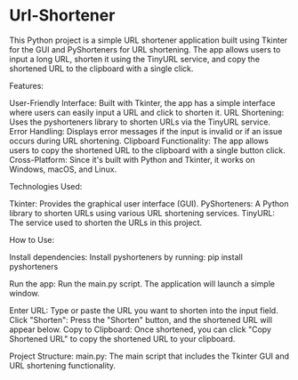 # Url-Shortener



This Python project is a simple URL shortener application built using Tkinter for the GUI and PyShorteners for URL shortening. The app allows users to input a long URL, shorten it using the TinyURL service, and copy the shortened URL to the clipboard with a single click.

Features:

User-Friendly Interface: Built with Tkinter, the app has a simple interface where users can easily input a URL and click to shorten it.
URL Shortening: Uses the pyshorteners library to shorten URLs via the TinyURL service.
Error Handling: Displays error messages if the input is invalid or if an issue occurs during URL shortening.
Clipboard Functionality: The app allows users to copy the shortened URL to the clipboard with a single button click.
Cross-Platform: Since it's built with Python and Tkinter, it works on Windows, macOS, and Linux.

Technologies Used:

Tkinter: Provides the graphical user interface (GUI).
PyShorteners: A Python library to shorten URLs using various URL shortening services.
TinyURL: The service used to shorten the URLs in this project.

How to Use:

Install dependencies: Install pyshorteners by running:
pip install pyshorteners

Run the app: 
Run the main.py script. 
The application will launch a simple window.

Enter URL: Type or paste the URL you want to shorten into the input field.
Click "Shorten": Press the "Shorten" button, and the shortened URL will appear below.
Copy to Clipboard: Once shortened, you can click "Copy Shortened URL" to copy the shortened URL to your clipboard.

Project Structure:
main.py: The main script that includes the Tkinter GUI and URL shortening functionality.
